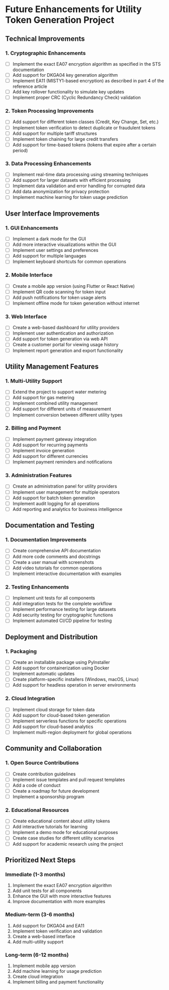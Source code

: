 # Future Enhancements for Utility Token Generation Project

## Technical Improvements

### 1. Cryptographic Enhancements
- [ ] Implement the exact EA07 encryption algorithm as specified in the STS documentation
- [ ] Add support for DKGA04 key generation algorithm
- [ ] Implement EA11 (MISTY1-based encryption) as described in part 4 of the reference article
- [ ] Add key rollover functionality to simulate key updates
- [ ] Implement proper CRC (Cyclic Redundancy Check) validation

### 2. Token Processing Improvements
- [ ] Add support for different token classes (Credit, Key Change, Set, etc.)
- [ ] Implement token verification to detect duplicate or fraudulent tokens
- [ ] Add support for multiple tariff structures
- [ ] Implement token chaining for large credit transfers
- [ ] Add support for time-based tokens (tokens that expire after a certain period)

### 3. Data Processing Enhancements
- [ ] Implement real-time data processing using streaming techniques
- [ ] Add support for larger datasets with efficient processing
- [ ] Implement data validation and error handling for corrupted data
- [ ] Add data anonymization for privacy protection
- [ ] Implement machine learning for token usage prediction

## User Interface Improvements

### 1. GUI Enhancements
- [ ] Implement a dark mode for the GUI
- [ ] Add more interactive visualizations within the GUI
- [ ] Implement user settings and preferences
- [ ] Add support for multiple languages
- [ ] Implement keyboard shortcuts for common operations

### 2. Mobile Interface
- [ ] Create a mobile app version (using Flutter or React Native)
- [ ] Implement QR code scanning for token input
- [ ] Add push notifications for token usage alerts
- [ ] Implement offline mode for token generation without internet

### 3. Web Interface
- [ ] Create a web-based dashboard for utility providers
- [ ] Implement user authentication and authorization
- [ ] Add support for token generation via web API
- [ ] Create a customer portal for viewing usage history
- [ ] Implement report generation and export functionality

## Utility Management Features

### 1. Multi-Utility Support
- [ ] Extend the project to support water metering
- [ ] Add support for gas metering
- [ ] Implement combined utility management
- [ ] Add support for different units of measurement
- [ ] Implement conversion between different utility types

### 2. Billing and Payment
- [ ] Implement payment gateway integration
- [ ] Add support for recurring payments
- [ ] Implement invoice generation
- [ ] Add support for different currencies
- [ ] Implement payment reminders and notifications

### 3. Administration Features
- [ ] Create an administration panel for utility providers
- [ ] Implement user management for multiple operators
- [ ] Add support for batch token generation
- [ ] Implement audit logging for all operations
- [ ] Add reporting and analytics for business intelligence

## Documentation and Testing

### 1. Documentation Improvements
- [ ] Create comprehensive API documentation
- [ ] Add more code comments and docstrings
- [ ] Create a user manual with screenshots
- [ ] Add video tutorials for common operations
- [ ] Implement interactive documentation with examples

### 2. Testing Enhancements
- [ ] Implement unit tests for all components
- [ ] Add integration tests for the complete workflow
- [ ] Implement performance testing for large datasets
- [ ] Add security testing for cryptographic functions
- [ ] Implement automated CI/CD pipeline for testing

## Deployment and Distribution

### 1. Packaging
- [ ] Create an installable package using PyInstaller
- [ ] Add support for containerization using Docker
- [ ] Implement automatic updates
- [ ] Create platform-specific installers (Windows, macOS, Linux)
- [ ] Add support for headless operation in server environments

### 2. Cloud Integration
- [ ] Implement cloud storage for token data
- [ ] Add support for cloud-based token generation
- [ ] Implement serverless functions for specific operations
- [ ] Add support for cloud-based analytics
- [ ] Implement multi-region deployment for global operations

## Community and Collaboration

### 1. Open Source Contributions
- [ ] Create contribution guidelines
- [ ] Implement issue templates and pull request templates
- [ ] Add a code of conduct
- [ ] Create a roadmap for future development
- [ ] Implement a sponsorship program

### 2. Educational Resources
- [ ] Create educational content about utility tokens
- [ ] Add interactive tutorials for learning
- [ ] Implement a demo mode for educational purposes
- [ ] Create case studies for different utility scenarios
- [ ] Add support for academic research using the project

## Prioritized Next Steps

### Immediate (1-3 months)
1. Implement the exact EA07 encryption algorithm
2. Add unit tests for all components
3. Enhance the GUI with more interactive features
4. Improve documentation with more examples

### Medium-term (3-6 months)
1. Add support for DKGA04 and EA11
2. Implement token verification and validation
3. Create a web-based interface
4. Add multi-utility support

### Long-term (6-12 months)
1. Implement mobile app version
2. Add machine learning for usage prediction
3. Create cloud integration
4. Implement billing and payment functionality
